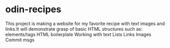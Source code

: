 # odin-recipes

This project is making a website for my favorite recipe with text images and links.It will demonstrate grasp of basic HTML structures such as:
    elements/tags
    HTML boilerplate
    Working with text
    Lists
    Links
    Images
    Commit msgs